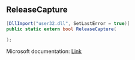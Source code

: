 ## ReleaseCapture

```csharp
[DllImport("user32.dll", SetLastError = true)]
public static extern bool ReleaseCapture(
   
);
```

Microsoft documentation: [Link](https://docs.microsoft.com/en-us/windows/win32/api/winuser/nf-winuser-releasecapture)
